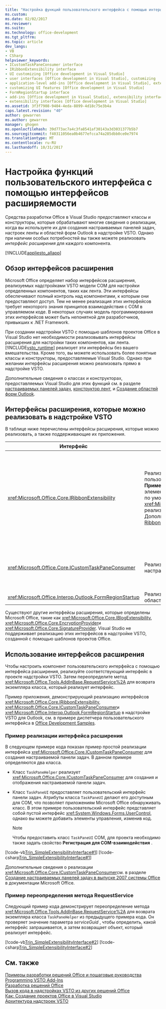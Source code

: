 ```yaml
---
title: "Настройка функций пользовательского интерфейса с помощью интерфейсов расширяемости | Документы Microsoft"
ms.custom: 
ms.date: 02/02/2017
ms.reviewer: 
ms.suite: 
ms.technology: office-development
ms.tgt_pltfrm: 
ms.topic: article
dev_langs:
- VB
- CSharp
helpviewer_keywords:
- ICustomTaskPaneConsumer interface
- IRibbonExtensibility interface
- UI customizing [Office development in Visual Studio]
- user interfaces [Office development in Visual Studio], customizing
- application-level add-ins [Office development in Visual Studio], extensibility interfaces
- customizing UI features [Office development in Visual Studio]
- FormRegionStartup interface
- add-ins [Office development in Visual Studio], extensibility interfaces
- extensibility interfaces [Office development in Visual Studio]
ms.assetid: 3f3f7908-9404-4eda-8899-4d18c75e3b4a
caps.latest.revision: "40"
author: gewarren
ms.author: gewarren
manager: ghogen
ms.openlocfilehash: 39d773ac7a4c3fa8541af30143a3d3031377b5b7
ms.sourcegitcommit: f40311056ea0b4677efcca74a285dbb0ce0e7974
ms.translationtype: MT
ms.contentlocale: ru-RU
ms.lasthandoff: 10/31/2017
---
```

# <a name="customizing-ui-features-by-using-extensibility-interfaces"></a>Настройка функций пользовательского интерфейса с помощью интерфейсов расширяемости
  Средства разработки Office в Visual Studio предоставляют классы и конструкторы, которые обрабатывают многие сведения о реализации, когда вы используете их для создания настраиваемых панелей задач, настроек ленты и областей форм Outlook в надстройке VSTO. Однако при наличии особых потребностей вы также можете реализовать *интерфейс расширения* для каждого компонента.  
  
 [!INCLUDE[appliesto_allapp](../vsto/includes/appliesto-allapp-md.md)]  
  
## <a name="overview-of-extensibility-interfaces"></a>Обзор интерфейсов расширения  
 Microsoft Office определяет набор интерфейсов расширения, реализуемых надстройками VSTO модели COM для настройки определенных компонентов, таких как лента. Эти интерфейсы обеспечивают полный контроль над компонентами, к которым они предоставляют доступ. Тем не менее реализация этих интерфейсов требует некоторого знания принципов взаимодействия с COM в управляемом коде. В некоторых случаях модель программирования этих интерфейсов может быть непонятной для разработчиков, привыкших к .NET Framework.  
  
 При создании надстройки VSTO с помощью шаблонов проектов Office в Visual Studio нет необходимости реализовывать интерфейсы расширения для настройки таких компонентов, как лента. [!INCLUDE[vsto_runtime](../vsto/includes/vsto-runtime-md.md)] реализует эти интерфейсы без вашего вмешательства. Кроме того, вы можете использовать более понятные классы и конструкторы, предоставляемые Visual Studio. Однако при желании интерфейсы расширения можно реализовать прямо в надстройке VSTO.  
  
 Дополнительные сведения о классах и конструкторах, предоставляемых Visual Studio для этих функций см. в разделе [настраиваемых панелей задач](../vsto/custom-task-panes.md), [конструктор лент](../vsto/ribbon-designer.md), и [Создание областей форм Outlook](../vsto/creating-outlook-form-regions.md).  
  
## <a name="extensibility-interfaces-you-can-implement-in-a-vsto-add-in"></a>Интерфейсы расширения, которые можно реализовать в надстройке VSTO  
 В таблице ниже перечислены интерфейсы расширения, которые можно реализовать, а также поддерживающие их приложения.  
  
|Интерфейс|Описание|Приложения|  
|---------------|-----------------|------------------|  
|<xref:Microsoft.Office.Core.IRibbonExtensibility>|Реализуйте этот интерфейс для настройки пользовательского интерфейса ленты. **Примечание:** можно добавить **Лента (XML)** элемента в проект для создания значения по умолчанию <xref:Microsoft.Office.Core.IRibbonExtensibility> реализацию в надстройке VSTO. Дополнительные сведения см. в разделе [Ribbon XML](../vsto/ribbon-xml.md).|Excel<br /><br /> [!INCLUDE[InfoPath_15_short](../vsto/includes/infopath-15-short-md.md)]<br /><br /> InfoPath 2010<br /><br /> Outlook - приложение<br /><br /> PowerPoint<br /><br /> Проект<br /><br /> Visio<br /><br /> Word|  
|<xref:Microsoft.Office.Core.ICustomTaskPaneConsumer>|Реализуйте этот интерфейс для создания настраиваемой панели задач.|Excel<br /><br /> Outlook - приложение<br /><br /> PowerPoint<br /><br /> Word|  
|<xref:Microsoft.Office.Interop.Outlook.FormRegionStartup>|Реализуйте этот интерфейс для создания области формы Outlook.|Outlook - приложение|  
  
 Существуют другие интерфейсы расширения, которые определены Microsoft Office, такие как <xref:Microsoft.Office.Core.IBlogExtensibility>, <xref:Microsoft.Office.Core.EncryptionProvider>и <xref:Microsoft.Office.Core.SignatureProvider>. Visual Studio не поддерживает реализацию этих интерфейсов в надстройке VSTO, созданной с помощью шаблонов проектов Office.  
  
## <a name="using-extensibility-interfaces"></a>Использование интерфейсов расширения  
 Чтобы настроить компонент пользовательского интерфейса с помощью интерфейса расширения, реализуйте соответствующий интерфейс в проекте надстройки VSTO. Затем переопределите метод <xref:Microsoft.Office.Tools.AddInBase.RequestService%2A> для возврата экземпляра класса, который реализует интерфейс.  
  
 Пример приложения, демонстрирующий реализацию интерфейсов <xref:Microsoft.Office.Core.IRibbonExtensibility>, <xref:Microsoft.Office.Core.ICustomTaskPaneConsumer>и <xref:Microsoft.Office.Interop.Outlook.FormRegionStartup> в надстройке VSTO для Outlook, см. в примере диспетчера пользовательского интерфейса в [Office Development Samples](../vsto/office-development-samples.md).  
  
### <a name="example-of-implementing-an-extensibility-interface"></a>Пример реализации интерфейса расширения  
 В следующем примере кода показан пример простой реализации интерфейса <xref:Microsoft.Office.Core.ICustomTaskPaneConsumer> для создания настраиваемой панели задач. В данном примере определяются два класса.  
  
-   Класс `TaskPaneHelper` реализует <xref:Microsoft.Office.Core.ICustomTaskPaneConsumer> для создания и отображения настраиваемой панели задач.  
  
-   Класс `TaskPaneUI` предоставляет пользовательский интерфейс панели задач. Атрибуты класса `TaskPaneUI` делают его доступным для COM, что позволяет приложениям Microsoft Office обнаруживать класс. В этом примере пользовательский интерфейс представляет собой пустой интерфейс <xref:System.Windows.Forms.UserControl>, однако вы можете добавить элементы управления, изменив код.  
  
    > [!NOTE]  
    >  Чтобы предоставить класс `TaskPaneUI` COM, для проекта необходимо также задать свойство **Регистрация для COM-взаимодействия** .  
  
 [!code-vb[Trin_SimpleExtensibilityInterface#1](../vsto/codesnippet/VisualBasic/Trin_SimpleExtensibilityInterface/ThisAddIn.vb#1)]
 [!code-csharp[Trin_SimpleExtensibilityInterface#1](../vsto/codesnippet/CSharp/Trin_SimpleExtensibilityInterface/ThisAddIn.cs#1)]  
  
 Дополнительные сведения о реализации <xref:Microsoft.Office.Core.ICustomTaskPaneConsumer>см. в разделе [Создание настраиваемых панелей задач в выпуске 2007 системы Office](http://msdn.microsoft.com/en-us/256313db-18cc-496c-a961-381ed9ca94be) в документации Microsoft Office.  
  
### <a name="example-of-overriding-the-requestservice-method"></a>Пример переопределения метода RequestService  
 Следующий пример кода демонстрирует переопределение метода <xref:Microsoft.Office.Tools.AddInBase.RequestService%2A> для возврата экземпляра класса `TaskPaneHelper` из предыдущего примера кода. Он проверяет значение параметра *serviceGuid* , чтобы определить, какой интерфейс запрашивается, а затем возвращает объект, который реализует интерфейс.  
  
 [!code-vb[Trin_SimpleExtensibilityInterface#2](../vsto/codesnippet/VisualBasic/Trin_SimpleExtensibilityInterface/ThisAddIn.vb#2)]
 [!code-csharp[Trin_SimpleExtensibilityInterface#2](../vsto/codesnippet/CSharp/Trin_SimpleExtensibilityInterface/ThisAddIn.cs#2)]  
  
## <a name="see-also"></a>См. также  
 [Примеры разработки решений Office и пошаговые руководства](../vsto/office-development-samples-and-walkthroughs.md)   
 [Programming VSTO Add-Ins](../vsto/programming-vsto-add-ins.md)   
 [Разработка решений Office](../vsto/developing-office-solutions.md)   
 [Вызов кода в надстройках VSTO из других решений Office](../vsto/calling-code-in-vsto-add-ins-from-other-office-solutions.md)   
 [Как: Создание проектов Office в Visual Studio](../vsto/how-to-create-office-projects-in-visual-studio.md)   
 [Архитектура надстроек VSTO](../vsto/architecture-of-vsto-add-ins.md)  
  
  